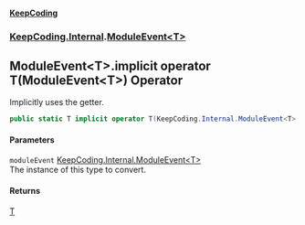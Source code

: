 #### [KeepCoding](index.md 'index')
### [KeepCoding.Internal](KeepCoding.Internal.md 'KeepCoding.Internal').[ModuleEvent&lt;T&gt;](ModuleEvent.T..md 'KeepCoding.Internal.ModuleEvent&lt;T&gt;')
## ModuleEvent&lt;T&gt;.implicit operator T(ModuleEvent&lt;T&gt;) Operator
Implicitly uses the getter.  
```csharp
public static T implicit operator T(KeepCoding.Internal.ModuleEvent<T> moduleEvent);
```
#### Parameters
<a name='KeepCoding.Internal.ModuleEvent.T..op_ImplicitT(KeepCoding.Internal.ModuleEvent.T.).moduleEvent'></a>
`moduleEvent` [KeepCoding.Internal.ModuleEvent&lt;](ModuleEvent.T..md 'KeepCoding.Internal.ModuleEvent&lt;T&gt;')[T](ModuleEvent.T..md#KeepCoding.Internal.ModuleEvent.T..T 'KeepCoding.Internal.ModuleEvent&lt;T&gt;.T')[&gt;](ModuleEvent.T..md 'KeepCoding.Internal.ModuleEvent&lt;T&gt;')  
The instance of this type to convert.
  
#### Returns
[T](ModuleEvent.T..md#KeepCoding.Internal.ModuleEvent.T..T 'KeepCoding.Internal.ModuleEvent&lt;T&gt;.T')  
